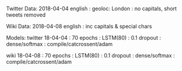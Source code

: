 Twitter Data:
2018-04-04 english : geoloc: London : no capitals, short tweets removed

Wiki Data:
2018-04-08 english : inc capitals & special chars

Models:
twitter 18-04-04 : 70 epochs : LSTM(80) : 0.1 dropout : dense/softmax : compile/catcrossent/adam

wiki    18-04-08 : 70 epochs : LSTM(80) : 0.1 dropout : dense/softmax : compile/catcrossent/adam
